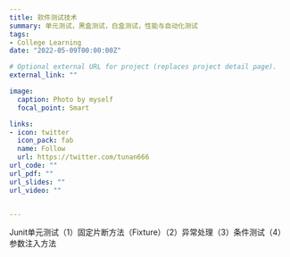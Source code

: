 ```yaml
---
title: 软件测试技术
summary: 单元测试，黑盒测试，白盒测试，性能与自动化测试
tags:
- College Learning
date: "2022-05-09T00:00:00Z"

# Optional external URL for project (replaces project detail page).
external_link: ""

image:
  caption: Photo by myself
  focal_point: Smart

links:
- icon: twitter
  icon_pack: fab
  name: Follow
  url: https://twitter.com/tunan666
url_code: ""
url_pdf: ""
url_slides: ""
url_video: ""


---
```

Junit单元测试（1）固定片断方法（Fixture）（2）异常处理（3）条件测试（4）参数注入方法


